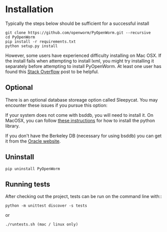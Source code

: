 Installation
============
Typically the steps below should be sufficient for a successful install

    git clone https://github.com/openworm/PyOpenWorm.git --recursive
    cd PyOpenWorm
    pip install -r requirements.txt
    python setup.py install

However, some users have experienced difficulty installing on Mac OSX. If the install
fails when attempting to install lxml, you might try installing it separately before
attempting to install PyOpenWorm. At least one user has found this [Stack Overflow](http://stackoverflow.com/questions/19548011/cannot-install-lxml-on-mac-os-x-10-9)
post to be helpful.

Optional
--------
There is an optional database storeage option called Sleepycat. You may encounter these issues if you pursue this option:

If your system does not come with bsddb, you will need to install it. On MacOSX, you can follow 
[these instructions](http://stackoverflow.com/questions/16003224/installing-bsddb-package-python) for how to install 
the python library.

If you don't have the Berkeley DB (necessary for using bsddb) you can get it from the [Oracle website](http://www.oracle.com/technetwork/database/database-technologies/berkeleydb/overview/index-085366.html).

    
Uninstall
----------

    pip uninstall PyOpenWorm

Running tests
-------------

After checking out the project, tests can be run on the command line with::

    python -m unittest discover -s tests

or 

    ./runtests.sh (mac / linux only)

